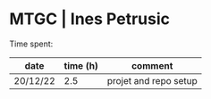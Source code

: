 # MTGC | Ines Petrusic

Time spent:

| date     | time (h) | comment               |
| -------- | -------- | --------------------- |
| 20/12/22 | 2.5      | projet and repo setup |
